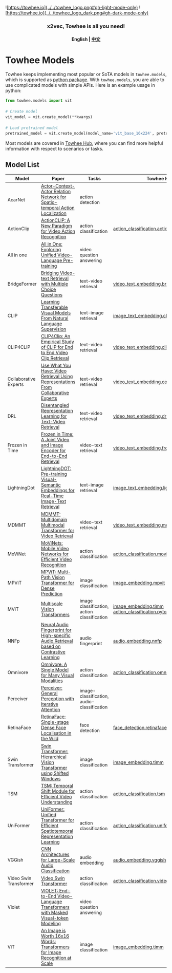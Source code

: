 <!---
Copyright 2021 Zilliz. All rights reserved.

Licensed under the Apache License, Version 2.0 (the "License");
you may not use this file except in compliance with the License.
You may obtain a copy of the License at

http://www.apache.org/licenses/LICENSE-2.0

Unless required by applicable law or agreed to in writing, software distributed under the License is distributed on an "AS IS" BASIS,
WITHOUT WARRANTIES OR CONDITIONS OF ANY KIND, either express or implied.
See the License for the specific language governing permissions and limitations under the License.
-->

![https://towhee.io](../../towhee_logo.png#gh-light-mode-only)
![https://towhee.io](../../towhee_logo_dark.png#gh-dark-mode-only)

<h3 align="center">
  <p style="text-align: center;"> <span style="font-weight: bold; font: Arial, sans-serif;">x</span>2vec, Towhee is all you need! </p>
</h3>

<h4 align="center">
    <p>
        <b>English</b> |
        <a href="https://github.com/towhee-io/towhee/tree/main/towhee/models/README_CN.md">中文</a> 
    <p>
</h4>

# Towhee Models

Towhee keeps implementing most popular or SoTA models in `towhee.models`, which is supported as [python package](https://pypi.org/project/towhee.models/).
With `towhee.models`, you are able to use complicated models with simple APIs. Here is an example usage in python:
```python
from towhee.models import vit

# Create model
vit_model = vit.create_model(**kwargs)

# Load pretrained model
pretrained_model = vit.create_model(model_name='vit_base_16x224', pretrained=True)
```
Most models are covered in [Towhee Hub](https://towhee.io/tasks/operator),
where you can find more helpful information with respect to scenarios or tasks.

## Model List
| Model | Paper | Tasks | Towhee Hub | 
| --- | --- | --- | --- |
| AcarNet | [Actor-Context-Actor Relation Network for Spatio-temporal Action Localization](https://arxiv.org/pdf/2006.07976.pdf) | action detection | |
| ActionClip | [ActionCLIP: A New Paradigm for Video Action Recognition](https://arxiv.org/pdf/2109.08472v1.pdf) | action classification | [action_classification.actionclip](https://towhee.io/action-classification/actionclip) |
| All in one| [All in One: Exploring Unified Video-Language Pre-training](https://arxiv.org/pdf/2203.07303v1.pdf) | video question answering | |
| BridgeFormer | [Bridging Video-text Retrieval with Multiple Choice Questions](http://openaccess.thecvf.com//content/CVPR2022/papers/Ge_Bridging_Video-Text_Retrieval_With_Multiple_Choice_Questions_CVPR_2022_paper.pdf) | text-video retrieval | [video_text_embedding.bridge_former](https://towhee.io/video-text-embedding/bridge-former) |
| CLIP | [Learning Transferable Visual Models From Natural Language Supervision](https://arxiv.org/pdf/2103.00020v1) | text-image retrieval | [image_text_embedding.clip](https://towhee.io/image-text-embedding/clip) |
| CLIP4CLIP | [CLIP4Clip: An Empirical Study of CLIP for End to End Video Clip Retrieval](https://arxiv.org/pdf/2104.08860v2.pdf) | text-video retrieval | [video_text_embedding.clip4clip](https://towhee.io/video-text-embedding/clip4clip) |
| Collaborative Experts | [Use What You Have: Video Retrieval Using Representations From Collaborative Experts](https://arxiv.org/pdf/1907.13487) | text-video retrieval | [video_text_embedding.collaborative_experts](https://towhee.io/video-text-embedding/collaborative-experts) |
| DRL | [Disentangled Representation Learning for Text-Video Retrieval](https://arxiv.org/pdf/2203.07111) | text-video retrieval | [video_text_embedding.drl](https://towhee.io/video-text-embedding/drl) |
| Frozen in Time | [Frozen in Time: A Joint Video and Image Encoder for End-to-End Retrieval](http://openaccess.thecvf.com//content/ICCV2021/papers/Bain_Frozen_in_Time_A_Joint_Video_and_Image_Encoder_for_ICCV_2021_paper.pdf) | video-text retrieval | [video_text_embedding.frozen_in_time](https://towhee.io/video-text-embedding/frozen-in-time) |
| LightningDot | [LightningDOT: Pre-training Visual-Semantic Embeddings for Real-Time Image-Text Retrieval](https://aclanthology.org/2021.naacl-main.77.pdf) | text-image retrieval | [image_text_embedding.lightningdot](https://towhee.io/image-text-embedding/lightningdot) |
| MDMMT | [MDMMT: Multidomain Multimodal Transformer for Video Retrieval](https://arxiv.org/pdf/2103.10699v1.pdf) | video-text retrieval | [video_text_embedding.mdmmt](https://towhee.io/video-text-embedding/mdmmt) |
| MoViNet | [MoViNets: Mobile Video Networks for Efficient Video Recognition](http://openaccess.thecvf.com//content/CVPR2021/papers/Kondratyuk_MoViNets_Mobile_Video_Networks_for_Efficient_Video_Recognition_CVPR_2021_paper.pdf) | action classification | [action_classification.movinet](https://towhee.io/action-classification/movinet) |
| MPViT | [MPViT: Multi-Path Vision Transformer for Dense Prediction](http://openaccess.thecvf.com//content/CVPR2022/papers/Lee_MPViT_Multi-Path_Vision_Transformer_for_Dense_Prediction_CVPR_2022_paper.pdf) | image classification | [image_embedding.mpvit](https://towhee.io/image-embedding/mpvit) |
| MViT | [Multiscale Vision Transformers]([http://openaccess.thecvf.com//content/ICCV2021/papers/Fan_Multiscale_Vision_Transformers_ICCV_2021_paper.pdf]) | image classification, action classification | [image_embedding.timm](https://towhee.io/image-embedding/timm) [action_classification.pytorchvideo](https://towhee.io/action-classification/pytorchvideo) |
| NNFp | [Neural Audio Fingerprint for High-specific Audio Retrieval based on Contrastive Learning](https://arxiv.org/pdf/2010.11910) | audio fingerprint | [audio_embedding.nnfp](https://towhee.io/audio-embedding/nnfp) |
| Omnivore | [Omnivore: A Single Model for Many Visual Modalities](http://openaccess.thecvf.com//content/CVPR2022/papers/Girdhar_Omnivore_A_Single_Model_for_Many_Visual_Modalities_CVPR_2022_paper.pdf) | action classification | [action_classification.omnivore](https://towhee.io/action-classification/omnivore) |
| Perceiver | [Perceiver: General Perception with Iterative Attention](https://arxiv.org/pdf/2103.03206v2.pdf) | image-classification, audio-classification | |
| RetinaFace | [RetinaFace: Single-stage Dense Face Localisation in the Wild](https://arxiv.org/pdf/1905.00641v2.pdf) | face detection | [face_detection.retinaface](https://towhee.io/face-detection/retinaface) |
| Swin Transformer | [Swin Transformer: Hierarchical Vision Transformer using Shifted Windows](http://openaccess.thecvf.com//content/ICCV2021/papers/Liu_Swin_Transformer_Hierarchical_Vision_Transformer_Using_Shifted_Windows_ICCV_2021_paper.pdf) | image classification | [image_embedding.timm](https://towhee.io/image-embedding/timm) |
| TSM | [TSM: Temporal Shift Module for Efficient Video Understanding](http://openaccess.thecvf.com/content_ICCV_2019/papers/Lin_TSM_Temporal_Shift_Module_for_Efficient_Video_Understanding_ICCV_2019_paper.pdf) | action classification | [action_classification.tsm](https://towhee.io/action-classification/tsm) |
| UniFormer | [UniFormer: Unified Transformer for Efficient Spatiotemporal Representation Learning](https://arxiv.org/pdf/2201.04676v3.pdf) | action classification | [action_classification.uniformer](https://towhee.io/action-classification/uniformer) |
| VGGish | [CNN Architectures for Large-Scale Audio Classification](https://arxiv.org/pdf/1609.09430v2.pdf) | audio embedding | [audio_embedding.vggish](https://towhee.io/audio-embedding/vggish) |
| Video Swin Transformer | [Video Swin Transformer](http://openaccess.thecvf.com//content/CVPR2022/papers/Liu_Video_Swin_Transformer_CVPR_2022_paper.pdf) | action classification | [action_classification.video_swin_transformer](https://towhee.io/action-classification/video-swin-transformer) |
| Violet | [VIOLET: End-to-End Video-Language Transformers with Masked Visual-token Modeling](https://arxiv.org/pdf/2111.12681v2.pdf) | video question answering | |
| ViT | [An Image is Worth 16x16 Words: Transformers for Image Recognition at Scale](https://openreview.net/pdf?id=YicbFdNTTy) | image classification | [image_embedding.timm](https://towhee.io/image-embedding/timm) |



